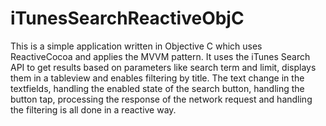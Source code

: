 # iTunesSearchReactiveObjC

This is a simple application written in Objective C which uses ReactiveCocoa and applies the MVVM pattern. It uses the iTunes Search API to get results based on parameters like search term and limit, displays them in a tableview and enables filtering by title. The text change in the textfields, handling the enabled state of the search button, handling the button tap, processing the response of the network request and handling the filtering is all done in a reactive way.

